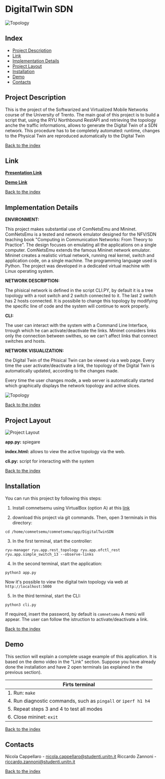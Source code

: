 # DigitalTwin SDN
![Topology](/images/topo2.png) 


## Index
- [Project Description](#Project-Description)
- [Link](#Link)
- [Implementation Details](#Implementation-Details)
- [Project Layout](#Project-Layout)
- [Installation](#Installation)
- [Demo](#Demo)
- [Contacts](#Contacts)

## Project Description

This is the project of the Softwarized and Virtualized Mobile Networks course of the University of Trento.
The main goal of this project is to build a script that, using the RYU Northbound RestAPI and retrieving the topology anche the traffic informations, allows to generate the Digital Twin of a  SDN network.
This procedure has to be completely automated: runtime, changes to the Physical Twin are reproduced automatically to the Digital Twin


[Back to the index](#Index)


## Link

[**Presentation Link**](https://)

[**Demo Link**](https://) 

[Back to the index](#Index)

## Implementation Details
**ENVIRONMENT:**

This project makes substantial use of ComNetsEmu and Mininet. ComNetsEmu is a tested and network emulator designed for the NFV/SDN teaching book "Computing in Communication Networks: From Theory to Practice". The design focuses on emulating all the applications on a single computer. ComNetsEmu extends the famous Mininet network emulator. Mininet creates a realistic virtual network, running real kernel, switch and application code, on a single machine. The programming language used is Python. The project was developed in a dedicated virtual machine with Linux operating system.

**NETWORK DESCRIPTION:**

The phisical network is defined in the script CLI.PY, by default it is a tree topology with a root switch and 2 switch connected to it. The last 2 switch has 2 hosts connected. It is possibile to change this topology by modifying the specific line of code and the system will continue to work properly.


**CLI:**

The user can interact with the system with a Command Line Interface, trrough which he can activate/deactivate the links. 
Mininet considers links only the connection between swithes, so we can't affect links that connect switches and hosts.


**NETWORK VISUALIZATION:**


the Digital Twin of the Phisical Twin can be viewed via a web page.
Every time the user activate/deactivate a link, the topology of the Digital Twin is automatically updated, according to the changes made.

Every time the user changes mode, a web server is automatically started which graphically displays the network topology and active slices.

![Topology](/images/server.png) 



[Back to the index](#Index)


## Project Layout
![Project Layout](/images/tree.png)


**app.py:** spiegare

**index.html:** allows to view the active topology via the web.

**cli.py:** script for interacting with the system



[Back to the index](#Index)


## Installation
You can run this project by following this steps:
1. Install comnetsemu using VirtualBox (option A) at this [link](https://www.granelli-lab.org/researches/relevant-projects/comnetsemu-labs)

2. download this project via git commands. Then, open 3 terminals in this directory:

```
cd /home/comnetsemu/comnetsemu/app/DigitalTwinSDN
```

3. In the first terminal, start the controller:

```
ryu-manager ryu.app.rest_topology ryu.app.ofctl_rest ryu.app.simple_switch_13 --observe-links
```


4. In the second terminal, start the application:

```
python3 app.py
```
Now it's possible to view the digital twin topology via web at ```http://localhost:5000```

5. In the third terminal, start the CLI:

```
python3 cli.py
```
If required, insert the password, by default is ``` comnetsemu ```
A menù will appear. The user can follow the istruction to activate/deactivate a link.

[Back to the index](#Index)

## Demo

This section will explain a complete usage example of this application.
It is based on the demo video in the "Link" section.
Suppose you have already done the installation and have 2 open terminals (as explained in the previous section).

| Firts terminal                                                                     |
|------------------------------------------------------------------------------------|
|  1. Run: ```make```                                                                |
|  4. Run diagnostic commands, such as ```pingall``` or ```iperf h1 h4```            |    
|5. Repeat steps 3 and 4 to test all modes                                           |                                                
|6. Close mininet: ```exit```                                                        |

[Back to the index](#Index)

## Contacts
Nicola Cappellaro - nicola.cappellaro@studenti.unitn.it
Riccardo Zannoni - riccardo.zannoni@studenti.unitn.it

[Back to the index](#Index)

